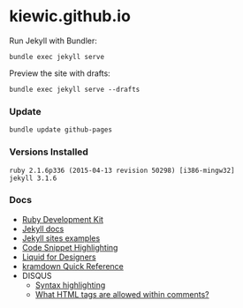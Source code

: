# kiewic.github.io

Run Jekyll with Bundler:

    bundle exec jekyll serve

Preview the site with drafts:

    bundle exec jekyll serve --drafts

### Update

    bundle update github-pages

### Versions Installed

    ruby 2.1.6p336 (2015-04-13 revision 50298) [i386-mingw32]
    jekyll 3.1.6

### Docs

- [Ruby Development Kit][Development-Kit]
- [Jekyll docs][jekyllrb]
- [Jekyll sites examples][jekyll-wiki]
- [Code Snippet Highlighting][code-snippet-highlighting]
- [Liquid for Designers][liquid-for-designers]
- [kramdown Quick Reference][kramdown-quickref]
- DISQUS
  - [Syntax highlighting][disqus-syntax-highlighting]
  - [What HTML tags are allowed within comments?][html-tags-are-allowed]

[Development-Kit]: https://github.com/oneclick/rubyinstaller/wiki/Development-Kit
[jekyllrb]: http://jekyllrb.com/docs/home/
[jekyll-wiki]: https://github.com/jekyll/jekyll/wiki/Sites
[code-snippet-highlighting]: http://jekyllrb.com/docs/templates/#code-snippet-highlighting
[liquid-for-designers]: https://github.com/shopify/liquid/wiki/liquid-for-designers
[kramdown-quickref]: http://kramdown.gettalong.org/quickref.html
[html-tags-are-allowed]: https://help.disqus.com/customer/portal/articles/466253-what-html-tags-are-allowed-within-comments
[disqus-syntax-highlighting]: https://help.disqus.com/customer/portal/articles/665057-syntax-highlighting

